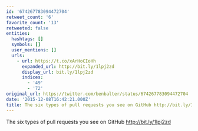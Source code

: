 ```yaml
---
id: '674267783094472704'
retweet_count: '6'
favorite_count: '13'
retweeted: false
entities:
  hashtags: []
  symbols: []
  user_mentions: []
  urls:
    - url: https://t.co/xArHoCIoHh
      expanded_url: http://bit.ly/1lpj2zd
      display_url: bit.ly/1lpj2zd
      indices:
        - '49'
        - '72'
original_url: https://twitter.com/benbalter/status/674267783094472704
date: '2015-12-08T16:42:21.000Z'
title: The six types of pull requests you see on GitHub http://bit.ly/1lpj2zd
---
```


The six types of pull requests you see on GitHub http://bit.ly/1lpj2zd